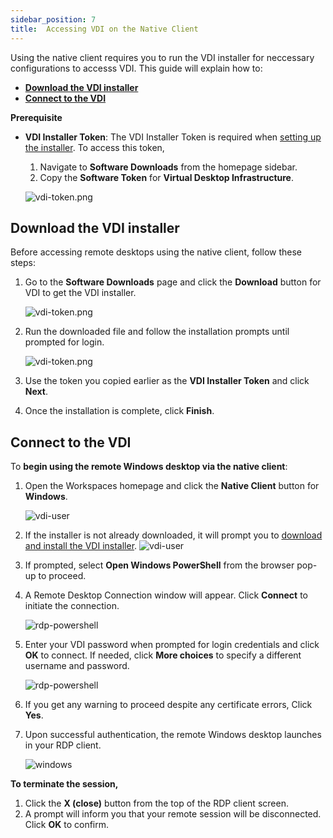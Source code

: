 ```yaml
---
sidebar_position: 7
title:  Accessing VDI on the Native Client
---
```

Using the native client requires you to run the VDI installer for neccessary configurations to accesss VDI. This guide will explain how to:
- [**Download the VDI installer**](#download-the-vdi-installer)
- [**Connect to the VDI**](#connect-to-the-vdi)

**Prerequisite**

- **VDI Installer Token**: The VDI Installer Token is required when [setting up the installer](#download-the-vdi-installer). To access this token, 
  1. Navigate to **Software Downloads** from the homepage sidebar. 
  2. Copy the **Software Token** for **Virtual Desktop Infrastructure**.

    ![vdi-token.png](/img/runbook-images/vdi-token.png)

## **Download the VDI installer**

Before accessing remote desktops using the native client, follow these steps:

1. Go to the **Software Downloads** page and click the **Download** button  for VDI to get the VDI installer.

    ![vdi-token.png](/img/runbook-images/onboarding.png)
  
2. Run the downloaded file and follow the installation prompts until prompted for login.

    ![vdi-token.png](/img/runbook-images/vdi-login.png)

3. Use the token you copied earlier as the **VDI Installer Token** and click **Next**.
4. Once the installation is complete, click **Finish**.


## **Connect to the VDI**

To **begin using the remote Windows desktop via the native client**:

1. Open the Workspaces homepage and click the **Native Client** button for **Windows**.

    ![vdi-user](/img/runbook-images/vdi-windows.png)

2. If the installer is not already downloaded, it will prompt you to [download and install the VDI installer](#download-the-vdi-installer).
    ![vdi-user](/img/runbook-images/nativeclient-check.png)

3. If prompted, select **Open Windows PowerShell** from the browser pop-up to proceed.

4. A Remote Desktop Connection window will appear. Click **Connect** to initiate the connection.

    ![rdp-powershell](/img/runbook-images/vdi-rdp.png)

5. Enter your VDI password when prompted for login credentials and click **OK** to connect. If needed, click **More choices** to specify a different username and password.

    ![rdp-powershell](/img/runbook-images/vdi-password.jpg)

6. If you get any warning to proceed despite any certificate errors, Click **Yes**.
7. Upon successful authentication, the remote Windows desktop launches in your RDP client.

    ![windows](/img/runbook-images/windows-vdi.png)

**To terminate the session,**

1. Click the **X (close)** button from the top of the RDP client screen.
2. A prompt will inform you that your remote session will be disconnected. Click **OK** to confirm.